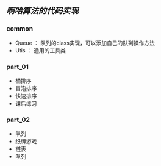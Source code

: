 ## ***啊哈算法的代码实现***

### common

- Queue ： 队列的class实现，可以添加自己的队列操作方法
- Utis ： 通用的工具类


### part_01

- 桶排序
- 冒泡排序
- 快速排序
- 课后练习

### part_02

- 队列
- 纸牌游戏
- 链表
- 队列

